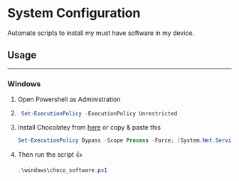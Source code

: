 # System Configuration

Automate scripts to install my must have software in my device.

## Usage

---

### Windows

1. Open Powershell as Administration

2. ```powershell
    Set-ExecutionPolicy -ExecutionPolicy Unrestricted 
    ```

3. Install Chocolatey from [here](https://chocolatey.org/install) or copy & paste this

    ```powershell
    Set-ExecutionPolicy Bypass -Scope Process -Force; [System.Net.ServicePointManager]::SecurityProtocol = [System.Net.ServicePointManager]::SecurityProtocol -bor 3072; iex ((New-Object System.Net.WebClient).DownloadString('https://chocolatey.org/install.ps1'))
    ```

4. Then run the script :thumbsup:

    ```powershell
    .\windows\choco_software.ps1
    ```
